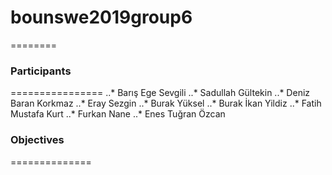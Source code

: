 # bounswe2019group6
========

### Participants
================
..* Barış Ege Sevgili
..* Sadullah Gültekin
..* Deniz Baran Korkmaz
..* Eray Sezgin
..* Burak Yüksel
..* Burak İkan Yildiz
..* Fatih Mustafa Kurt
..* Furkan Nane
..* Enes Tuğran Özcan

### Objectives
==============



